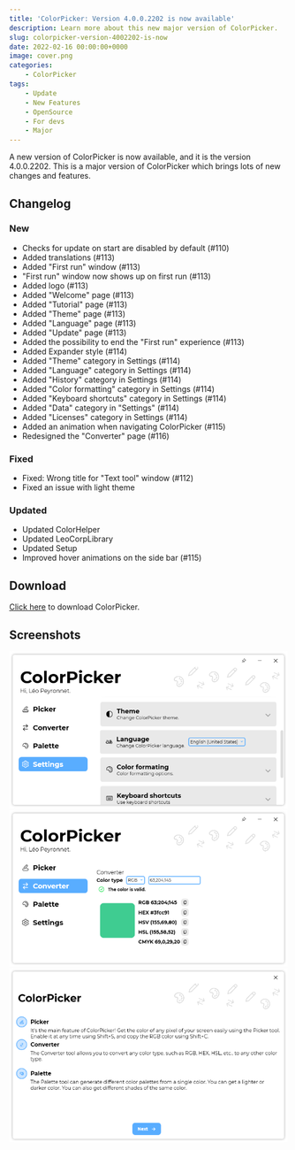```yaml
---
title: 'ColorPicker: Version 4.0.0.2202 is now available'
description: Learn more about this new major version of ColorPicker.
slug: colorpicker-version-4002202-is-now
date: 2022-02-16 00:00:00+0000
image: cover.png
categories:
    - ColorPicker
tags:
    - Update
    - New Features
    - OpenSource
    - For devs
    - Major
---
```

A new version of ColorPicker is now available, and it is the version 4.0.0.2202. This is a major version of ColorPicker which brings lots of new changes and features.

## Changelog
### New
- Checks for update on start are disabled by default (#110)
- Added translations (#113)
- Added "First run" window (#113)
- "First run" window now shows up on first run (#113)
- Added logo (#113)
- Added "Welcome" page (#113)
- Added "Tutorial" page (#113)
- Added "Theme" page (#113)
- Added "Language" page (#113)
- Added "Update" page (#113)
- Added the possibility to end the "First run" experience (#113)
- Added Expander style (#114)
- Added "Theme" category in Settings (#114)
- Added "Language" category in Settings (#114)
- Added "History" category in Settings (#114)
- Added "Color formatting" category in Settings (#114)
- Added "Keyboard shortcuts" category in Settings (#114)
- Added "Data" category in "Settings" (#114)
- Added "Licenses" category in Settings (#114)
- Added an animation when navigating ColorPicker (#115)
- Redesigned the "Converter" page (#116)
### Fixed
- Fixed: Wrong title for "Text tool" window (#112)
- Fixed an issue with light theme
### Updated
- Updated ColorHelper
- Updated LeoCorpLibrary
- Updated Setup
- Improved hover animations on the side bar (#115)

## Download

[Click here](https://tinyurl.com/DownloadColorPicker) to download ColorPicker.

## Screenshots
![The "Settings" page of ColorPicker.](cover.png)
![The "Converter" page of ColorPicker.](2.png)
![The "Welcome" dialog of ColorPicker.](3.png)
